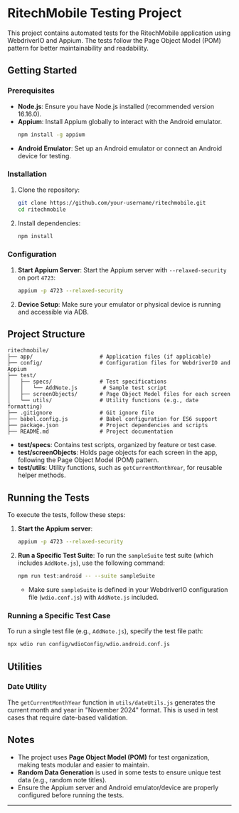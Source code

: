 
# RitechMobile Testing Project

This project contains automated tests for the RitechMobile application using WebdriverIO and Appium. The tests follow the Page Object Model (POM) pattern for better maintainability and readability.

## Getting Started

### Prerequisites

- **Node.js**: Ensure you have Node.js installed (recommended version 16.16.0).
- **Appium**: Install Appium globally to interact with the Android emulator.
    ```bash
    npm install -g appium
    ```
- **Android Emulator**: Set up an Android emulator or connect an Android device for testing.

### Installation

1. Clone the repository:
    ```bash
    git clone https://github.com/your-username/ritechmobile.git
    cd ritechmobile
    ```

2. Install dependencies:
    ```bash
    npm install
    ```

### Configuration

1. **Start Appium Server**: Start the Appium server with `--relaxed-security` on port `4723`:
    ```bash
    appium -p 4723 --relaxed-security
    ```

2. **Device Setup**: Make sure your emulator or physical device is running and accessible via ADB.

## Project Structure

```plaintext
ritechmobile/
├── app/                     # Application files (if applicable)
├── config/                  # Configuration files for WebdriverIO and Appium
├── test/
│   ├── specs/               # Test specifications
│   │   └── AddNote.js        # Sample test script
│   ├── screenObjects/       # Page Object Model files for each screen
│   └── utils/               # Utility functions (e.g., date formatting)
├── .gitignore               # Git ignore file
├── babel.config.js          # Babel configuration for ES6 support
├── package.json             # Project dependencies and scripts
├── README.md                # Project documentation
```

- **test/specs**: Contains test scripts, organized by feature or test case.
- **test/screenObjects**: Holds page objects for each screen in the app, following the Page Object Model (POM) pattern.
- **test/utils**: Utility functions, such as `getCurrentMonthYear`, for reusable helper methods.

## Running the Tests

To execute the tests, follow these steps:

1. **Start the Appium server**:
    ```bash
    appium -p 4723 --relaxed-security
    ```

2. **Run a Specific Test Suite**:
    To run the `sampleSuite` test suite (which includes `AddNote.js`), use the following command:
    ```bash
    npm run test:android -- --suite sampleSuite
    ```

   - Make sure `sampleSuite` is defined in your WebdriverIO configuration file (`wdio.conf.js`) with `AddNote.js` included.

### Running a Specific Test Case

To run a single test file (e.g., `AddNote.js`), specify the test file path:

```bash
npx wdio run config/wdioConfig/wdio.android.conf.js
```

## Utilities

### Date Utility

The `getCurrentMonthYear` function in `utils/dateUtils.js` generates the current month and year in "November 2024" format. This is used in test cases that require date-based validation.

## Notes

- The project uses **Page Object Model (POM)** for test organization, making tests modular and easier to maintain.
- **Random Data Generation** is used in some tests to ensure unique test data (e.g., random note titles).
- Ensure the Appium server and Android emulator/device are properly configured before running the tests.

---
